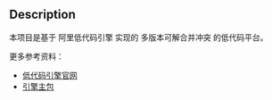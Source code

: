 ## Description

本项目是基于 阿里低代码引擎 实现的 多版本可解合并冲突 的低代码平台。

更多参考资料：

- [低代码引擎官网](http://lowcode-engine.cn)
- [引擎主包](https://github.com/alibaba/lowcode-engine)